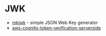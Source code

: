 # JWK

- [mkjwk](https://mkjwk.org/) - simple JSON Web Key generator
- [aws-cognito-token-verification-serverside](https://github.com/kyhau/aws-cognito-token-verification-serverside)
